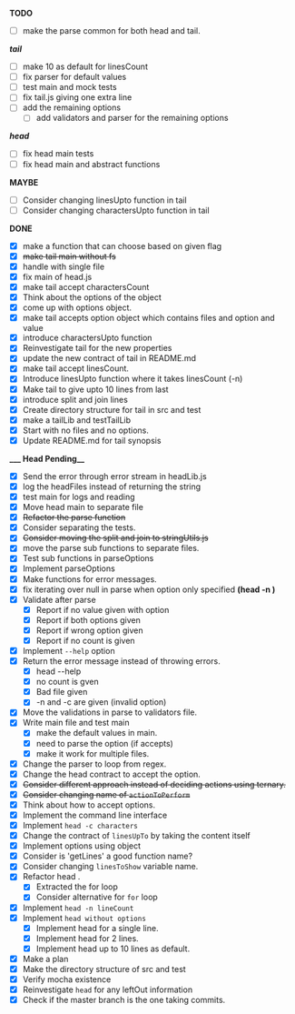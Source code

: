 **TODO**

- [ ] make the parse common for both head and tail.

**_tail_**

- [ ] make 10 as default for linesCount
- [ ] fix parser for default values
- [ ] test main and mock tests
- [ ] fix tail.js giving one extra line
- [ ] add the remaining options
  - [ ] add validators and parser for the remaining options

**_head_**

- [ ] fix head main tests
- [ ] fix head main and abstract functions

**MAYBE**

- [ ] Consider changing linesUpto function in tail
- [ ] Consider changing charactersUpto function in tail

**DONE**

- [x] make a function that can choose based on given flag
- [x] ~~make tail main without fs~~
- [x] handle with single file
- [x] fix main of head.js
- [x] make tail accept charactersCount
- [x] Think about the options of the object
- [x] come up with options object.
- [x] make tail accepts option object which contains files and option and value
- [x] introduce charactersUpto function
- [x] Reinvestigate tail for the new properties
- [x] update the new contract of tail in README.md
- [x] make tail accept linesCount.
- [x] Introduce linesUpto function where it takes linesCount (-n)
- [x] Make tail to give upto 10 lines from last
- [x] introduce split and join lines
- [x] Create directory structure for tail in src and test
- [x] make a tailLib and testTailLib
- [x] Start with no files and no options.
- [x] Update README.md for tail synopsis

**___ Head Pending__**

- [x] Send the error through error stream in headLib.js
- [x] log the headFiles instead of returning the string
- [x] test main for logs and reading
- [x] Move head main to separate file
- [x] ~~Refactor the parse function~~
- [x] Consider separating the tests.
- [x] ~~Consider moving the split and join to stringUtils.js~~
- [x] move the parse sub functions to separate files.
- [x] Test sub functions in parseOptions
- [x] Implement parseOptions
- [x] Make functions for error messages.
- [x] fix iterating over null in parse when option only specified __(head -n )__
- [x] Validate after parse
  - [x] Report if no value given with option
  - [x] Report if both options given
  - [x] Report if wrong option given
  - [x] Report if no count is given
- [x] Implement `--help` option
- [x] Return the error message instead of throwing errors.
  - [x] head --help
  - [x] no count is gven
  - [x] Bad file given
  - [x] -n and -c are given (invalid option)
- [x] Move the validations in parse to validators file.
- [x] Write main file and test main
  - [x] make the default values in main.
  - [x] need to parse the option (if accepts)
  - [x] make it work for multiple files.
- [x] Change the parser to loop from regex.
- [x] Change the head contract to accept the option.
- [x] ~~Consider different approach instead of deciding actions using ternary.~~
- [x] ~~Consider changing name of `actionToPerform`~~
- [x] Think about how to accept options.
- [x] Implement the command line interface
- [x] Implement `head -c characters`
- [x] Change the contract of `linesUpTo` by taking the content itself
- [x] Implement options using object
- [x] Consider is 'getLines' a good function name?
- [x] Consider changing `linesToShow` variable name.
- [x] Refactor head .
  - [x] Extracted the for loop
  - [x] Consider alternative for `for` loop
- [x] Implement `head -n lineCount` 
- [x] Implement `head without options`
  - [x] Implement head for a single line.
  - [x] Implement head for 2 lines.
  - [x] Implement head up to 10 lines as default.
- [x] Make a plan
- [x] Make the directory structure of src and test
- [x] Verify mocha existence
- [x] Reinvestigate `head` for any leftOut information
- [x] Check if the master branch is the one taking commits.
